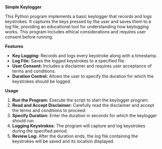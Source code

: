 <b>Simple Keylogger</b>

This Python program implements a basic keylogger that records and logs keystrokes. It captures the keys pressed by the user and saves them to a log file, providing an educational tool for understanding how keylogging works. This program includes ethical considerations and requires user consent before running.

<b>Features</b>

- <b>Key Logging:</b> Records and logs every keystroke along with a timestamp.
- <b>Log File:</b> Saves the logged keystrokes to a specified file.
- <b>User Consent:</b> Includes a disclaimer and requires user acceptance of terms and conditions.
- <b>Duration Control:</b> Allows the user to specify the duration for which the keystrokes should be logged.

<b>Usage</b>

1. <b>Run the Program:</b> Execute the script to start the keylogger program.
2. <b>Read and Accept Disclaimer:</b> Carefully read the disclaimer and accept the terms and conditions to proceed.
3. <b>Specify Duration:</b> Enter the duration in seconds for which the keylogger should run.
4. <b>Logging Keystrokes:</b> The program will capture and log keystrokes during the specified period.
5. <b>Review Log:</b> After the duration ends, the log file containing the keystrokes will be saved and its location displayed.

